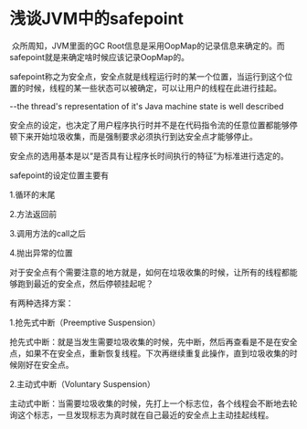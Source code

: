 # 浅谈JVM中的safepoint

​	众所周知，JVM里面的GC Root信息是采用OopMap的记录信息来确定的。而safepoint就是来确定啥时候应该记录OopMap的。

​	safepoint称之为安全点，安全点就是线程运行时的某一个位置，当运行到这个位置的时候，线程的某一些状态可以被确定，可以让用户的线程在此进行挂起。

--the thread's representation of it's Java machine state is well described

​	安全点的设定，也决定了用户程序执行时并不是在代码指令流的任意位置都能够停顿下来开始垃圾收集，而是强制要求必须执行到达安全点才能够停止。

安全点的选用基本是以“是否具有让程序长时间执行的特征”为标准进行选定的。

safepoint的设定位置主要有

1.循环的末尾

2.方法返回前

3.调用方法的call之后

4.抛出异常的位置

对于安全点有个需要注意的地方就是，如何在垃圾收集的时候，让所有的线程都能够跑到最近的安全点，然后停顿挂起呢？

有两种选择方案：

1.抢先式中断（Preemptive Suspension）

抢先式中断：就是当发生需要垃圾收集的时候，先中断，然后再查看是不是在安全点，如果不在安全点，重新恢复线程。下次再继续重复此操作，直到垃圾收集的时候刚好在安全点。

2.主动式中断（Voluntary Suspension）

主动式中断：当需要垃圾收集的时候，先打上一个标志位，各个线程会不断地去轮询这个标志，一旦发现标志为真时就在自己最近的安全点上主动挂起线程。

